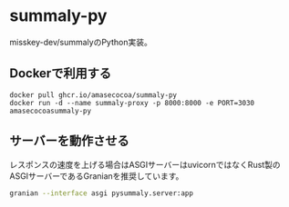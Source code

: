 # summaly-py
misskey-dev/summalyのPython実装。

<!--クライアント部分はpysummaryとしてPyPIからインストールできます。-->

## Dockerで利用する
```
docker pull ghcr.io/amasecocoa/summaly-py
docker run -d --name summaly-proxy -p 8000:8000 -e PORT=3030 amasecocoasummaly-py
```

## サーバーを動作させる
レスポンスの速度を上げる場合はASGIサーバーはuvicornではなくRust製のASGIサーバーであるGranianを推奨しています。
```bash
granian --interface asgi pysummaly.server:app
```